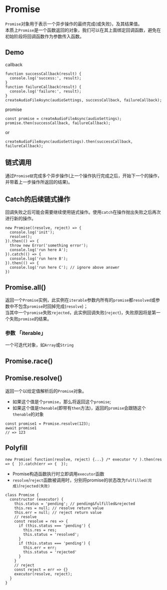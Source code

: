 # Promise
`Promise`对象用于表示一个异步操作的最终完成(或失败)，及其结果值。  
本质上`Promise`是一个函数返回的对象，我们可以在其上面绑定回调函数，避免在初始阶段将回调函数作为参数传入函数。
## Demo
callback
```
function successCallback(result) {
  console.log('success:', result);
}
function failureCallback(result) {
  console.log('failure:', result);
}
createAudioFileAsync(audioSettings, successCallback, failureCallback);
```
promise
```
const promise = createAudioFileAsync(audioSettings);
promise.then(successCallback, failureCallback);
```
or
```
createAudioFileAsync(audioSettings).then(successCallback, failureCallback);
```
## 链式调用
通过`Promise链`完成多个异步操作(上一个操作执行完成之后，开始下一个的操作，并带着上一步操作所返回的结果)。
## Catch的后续链式操作
回调失败之后可能会需要继续使用链式操作。使用`catch`在操作抛出失败之后再次进行新的操作。
```
new Promise((resolve, reject) => {
  console.log('init');
  resolve();
}).then(() => {
  throw new Error('something error');
  console.log('run here A');
}).catch(() => {
  console.log('run here B');
}).then(() => {
  console.log('run here C'); // ignore above answer
})
```
## Promise.all()
返回一个`Promise`实例，此实例在`iterable`参数内所有的`promise`都`resolved`或参数中不包含`promise`时回掉完成(`resolve`)；  
当其中一个`promise`失败`rejected`，此实例回调失败(`reject`)，失败原因将是第一个失败`promise`的结果。
### 参数 「iterable」
一个可迭代对象，如`Array`或`String`
## Promise.race()

## Promise.resolve()
返回一个以给定值解析后的`Promise`对象。
- 如果这个值是个`promise`，那么将返回这个`promise`;
- 如果这个值是`thenable`(即带有`then`方法)，返回的`promise`会跟随这个`thenable`的对象
```
const promise1 = Promise.resolve(123);
await promise1
// => 123
```

## Polyfill
```
new Promise( function(resolve, reject) {...} /* executor */ ).then(res => {  }).catch(err => {  });
```
- Promise构造函数执行时立即调用`executor`函数
- `resolve`/`reject`函数被调用时，分别将promise的状态改为`fulfilled(完成)`/`rejected(失败)`
```
class Promise {
  constructor (executor) {
    this.status = 'pending'; // pending&fulfilled&rejected
    this.res = null; // resolve return value
    this.err = null; // reject return value
    // resolve
    const resolve = res => {
      if (this.status === 'pending') {
        this.res = res;
        this.status = 'resolved';
      }
      if (this.status === 'pending') {
        this.err = err;
        this.status = 'rejected'
      }
    }
    // reject
    const reject = err => {}
    executor(resolve, reject);
  }
}
```

